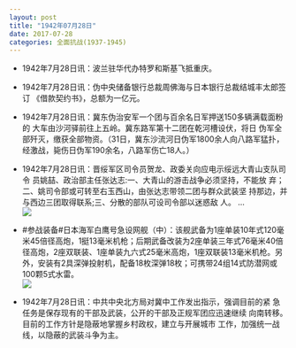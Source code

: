```yaml
---
layout: post
title: "1942年07月28日"
date: 2017-07-28
categories: 全面抗战(1937-1945)
---
```


<meta name="referrer" content="no-referrer" />

- 1942年7月28日讯：波兰驻华代办特罗和斯基飞抵重庆。 

- 1942年7月28日讯：伪中央储备银行总裁周佛海与日本银行总裁结城丰太郎签订 《借款契约书》，总额为一亿元。 

- 1942年7月28日讯：冀东伪治安军一个团与百余名日军押送150多辆满载面粉的 大车由沙河驿前往上五岭。冀东路军第十二团在乾河槽设伏，将日 伪军全部歼灭，缴获全部物资。（31日，冀东沙流河日伪军1800余人向八路军猛扑，经激战，毙伤日伪军190余名，八路军伤亡18人。） 

- 1942年7月28日讯：晋绥军区司令员贺龙、政委关向应电示绥远大青山支队司令 员姚喆、政治部主任张达志:一、大青山的游击战争必须坚持，不能放 弃；二、姚司令部或可转至右玉西山，由张达志带领二团与群众武装坚 持那边，并与西边三团取得联系;三、分散的部队可设司令部以迷惑敌 人。 ... <br/><img src="https://wx1.sinaimg.cn/large/aca367d8ly1fhzf0zzkofj20c80bx74f.jpg" />

- #参战装备#日本海军白鹰号急设网舰（中）：该舰武备为1座单装10年式120毫米45倍径高炮，1挺13毫米机枪；后期武备改装为2座单装三年式76毫米40倍径高炮，2座双联装、1座单装九六式25毫米高炮，1座双联装13毫米机枪。另外，安装有2具深弹投射机，配备18枚深弹18枚；可携带24组14式防潜网或100颗5式水雷。 <br/><img src="https://wx1.sinaimg.cn/large/aca367d8ly1fhzd9r3pqyj20dc0co0u5.jpg" />

- 1942年7月28日讯：中共中央北方局对冀中工作发出指示，强调目前的紧 急任务是保存现有的干部及武装，公开的干部及正规军团应迅速继续 向南转移。目前的工作方针是隐蔽地掌握乡村政权，建立与开展城市 工作，加强统一战线，以隐蔽的武装斗争为主。 

